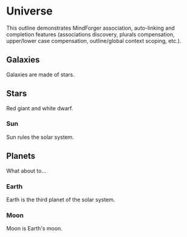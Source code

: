 # Universe <!-- Metadata: type: Outline; created: 2018-02-12 23:04:11; reads: 2; read: 2018-02-12 23:04:11; revision: 4; modified: 2018-02-12 23:04:57; importance: 0/5; urgency: 0/5; progress: 0%; -->

This outline demonstrates MindForger association, auto-linking and
completion features (associations discovery, plurals compensation,
upper/lower case compensation, outline/global context scoping, etc.).

## Galaxies <!-- Metadata: tags: hash,additivity; type: Note; created: 2016-03-31 13:54:45; reads: 56; read: 2016-03-31 13:54:45; revision: 3; modified: 2016-03-31 13:54:45; progress: 0%; -->

Galaxies are made of stars.

## Stars <!-- Metadata: tags: requirement; type: Note; created: 2016-03-31 13:54:45; reads: 56; read: 2016-05-01 13:54:45; revision: 4; modified: 2016-04-20 13:54:45; progress: 0%; -->

Red giant and white dwarf.

### Sun <!-- Metadata: type: Note; created: 2018-02-12 23:04:11; reads: 4; read: 2018-02-12 23:04:11; revision: 4; modified: 2018-02-12 23:04:57; progress: 0%; -->
Sun rules the solar system.

## Planets <!-- Metadata: tags: cool; type: Note; created: 2016-03-31 13:54:45; reads: 55; read: 2016-03-31 13:54:45; revision: 5; modified: 2016-03-31 13:54:45; progress: 0%; -->

What about to...

### Earth <!-- Metadata: type: Note; created: 2018-02-12 23:04:11; reads: 1; read: 2018-02-12 23:04:11; revision: 1; modified: 2018-02-12 23:04:11; progress: 0%; -->

Earth is the third planet of the solar system.

### Moon <!-- Metadata: type: Note; created: 2018-02-12 23:04:11; reads: 1; read: 2018-02-12 23:04:11; revision: 1; modified: 2018-02-12 23:04:11; progress: 0%; -->

Moon is Earth's moon.
